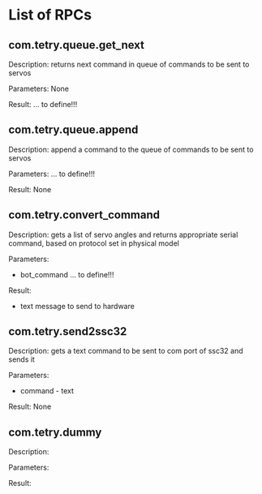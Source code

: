 List of RPCs
============

com.tetry.queue.get_next
------------------------
Description:
 returns next command in queue of commands to be sent to servos

Parameters:
 None

Result:
 ... to define!!!

com.tetry.queue.append
------------------------
Description:
 append a command to the queue of commands to be sent to servos

Parameters:
 ... to define!!!

Result:
 None

com.tetry.convert_command
-------------------------
Description:
 gets a list of servo angles and returns appropriate serial command, based on protocol set in physical model

Parameters:
 - bot_command
    ... to define!!!

Result:
 - text message to send to hardware

com.tetry.send2ssc32
--------------------
Description:
 gets a text command to be sent to com port of ssc32 and sends it

Parameters:
 - command - text

Result:
 None

com.tetry.dummy
---------------
Description:

Parameters:

Result:

